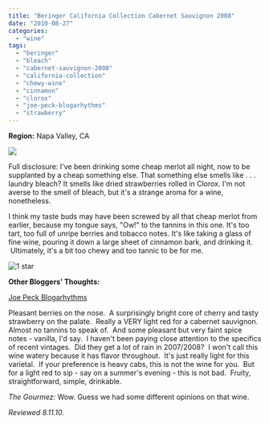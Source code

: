 ```yaml
---
title: "Beringer California Collection Cabernet Sauvignon 2008"
date: "2010-08-27"
categories:
  - "wine"
tags:
  - "beringer"
  - "bleach"
  - "cabernet-sauvignon-2008"
  - "california-collection"
  - "chewy-wine"
  - "cinnamon"
  - "clorox"
  - "joe-peck-blogarhythms"
  - "strawberry"
---
```


**Region:** Napa Valley, CA

![](http://www.thegourmez.com/gourmez/photos/beringercabsav.jpg)

Full disclosure: I've been drinking some cheap merlot all night, now to be supplanted by a cheap something else. That something else smells like . . . laundry bleach? It smells like dried strawberries rolled in Clorox. I'm not averse to the smell of bleach, but it's a strange aroma for a wine, nonetheless.

I think my taste buds may have been screwed by all that cheap merlot from earlier, because my tongue says, "Ow!" to the tannins in this one. It's too tart, too full of unripe berries and tobacco notes. It's like taking a glass of fine wine, pouring it down a large sheet of cinnamon bark, and drinking it.  Ultimately, it's a bit too chewy and too tannic to be for me.




<div class="caption">

![1 star](http://s3.amazonaws.com/thegourmez-wpmedia/2009/04/rating_olive1.gif "rating_olive1")</div>
  **Other Bloggers' Thoughts:**

[Joe Peck Blogarhythms](http://joepeckblogarhythms.wordpress.com/2010/03/19/beringer-cabernet-sauvignon-2008/)

Pleasant berries on the nose.  A surprisingly bright core of cherry and tasty strawberry on the palate.  Really a VERY light red for a cabernet sauvignon.  Almost no tannins to speak of.  And some pleasant but very faint spice notes - vanilla, I'd say.  I haven't been paying close attention to the specifics of recent vintages.  Did they get a lot of rain in 2007/2008?  I won't call this wine watery because it has flavor throughout.  It's just really light for this varietal.  If your preference is heavy cabs, this is not the wine for you.  But for a light red to sip - say on a summer's evening - this is not bad.  Fruity, straightforward, simple, drinkable.

_The Gourmez:_ Wow. Guess we had some different opinions on that wine.

_Reviewed 8.11.10._
